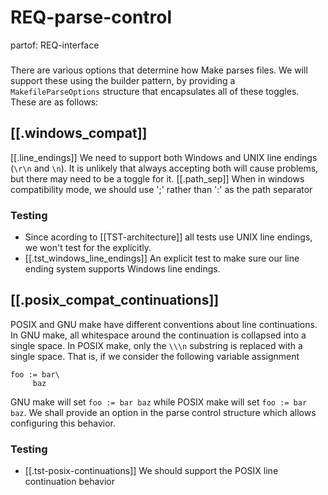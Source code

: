 # REQ-parse-control
partof: REQ-interface
###
There are various options that determine how Make parses files.
We will support these using the builder pattern,
by providing a `MakefileParseOptions`
structure that
encapsulates all of these toggles.
These are as follows:

## [[.windows_compat]]
[[.line_endings]] We need to support both Windows and UNIX line endings (`\r\n` and `\n`).
It is unlikely that always accepting both will cause problems,
but there may need to be a toggle for it.
[[.path_sep]] When in windows compatibility mode,
we should use ';' rather than ':' as the path separator

### Testing
 - Since acording to [[TST-architecture]] all tests use UNIX line endings, we won't test for the explicitly.
 - [[.tst_windows_line_endings]] An explicit test to make sure our line ending system supports Windows line endings.

## [[.posix_compat_continuations]]
POSIX and GNU make have different conventions about line continuations.
In GNU make, all whitespace around the continuation is collapsed into a single space.
In POSIX make, only the `\\\n` substring is replaced with a single space.
That is, if we consider the following variable assignment
```make
foo := bar\
     baz
```
GNU make will set
`foo := bar baz`
while POSIX make will set
`foo := bar     baz`.
We shall provide an option in
the parse control structure which allows
configuring this behavior.

### Testing
 - [[.tst-posix-continuations]] We should support the POSIX line continuation behavior